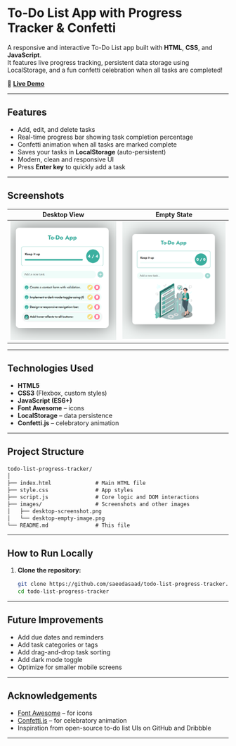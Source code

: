 # To-Do List App with Progress Tracker & Confetti 

A responsive and interactive To-Do List app built with **HTML**, **CSS**, and **JavaScript**.  
It features live progress tracking, persistent data storage using LocalStorage, and a fun confetti celebration when all tasks are completed!

🔗 **[Live Demo](https://saeedasaad.github.io/todo-list-progress-tracker/)**

---

## Features

- Add, edit, and delete tasks
- Real-time progress bar showing task completion percentage
- Confetti animation when all tasks are marked complete
- Saves your tasks in **LocalStorage** (auto-persistent)
- Modern, clean and responsive UI
- Press **Enter key** to quickly add a task

---

## Screenshots

| Desktop View | Empty State |
|--------------|-------------|
| <img src="images/desktop-screenshot.png" width="400"/> | <img src="images/desktop-empty-image.png" width="400"/> |

---

## Technologies Used

-  **HTML5**
-  **CSS3** (Flexbox, custom styles)
-  **JavaScript (ES6+)**
-  **Font Awesome** – icons
-  **LocalStorage** – data persistence
-  **Confetti.js** – celebratory animation

---

##  Project Structure

```text
todo-list-progress-tracker/
│
├── index.html              # Main HTML file
├── style.css               # App styles
├── script.js               # Core logic and DOM interactions
├── images/                 # Screenshots and other images
│   ├── desktop-screenshot.png
│   └── desktop-empty-image.png
└── README.md               # This file
```
---

##  How to Run Locally

1. **Clone the repository:**
   ```bash
   git clone https://github.com/saeedasaad/todo-list-progress-tracker.git
   cd todo-list-progress-tracker


---

##  Future Improvements

-  Add due dates and reminders  
-  Add task categories or tags  
-  Add drag-and-drop task sorting  
-  Add dark mode toggle  
- Optimize for smaller mobile screens  

---

##  Acknowledgements

- [Font Awesome](https://fontawesome.com/) – for icons  
- [Confetti.js](https://www.cssscript.com/confetti-falling-animation/) – for celebratory animation  
- Inspiration from open-source to-do list UIs on GitHub and Dribbble  

---




